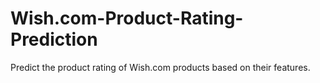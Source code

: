 # Wish.com-Product-Rating-Prediction
Predict the product rating of Wish.com products based on their features.
